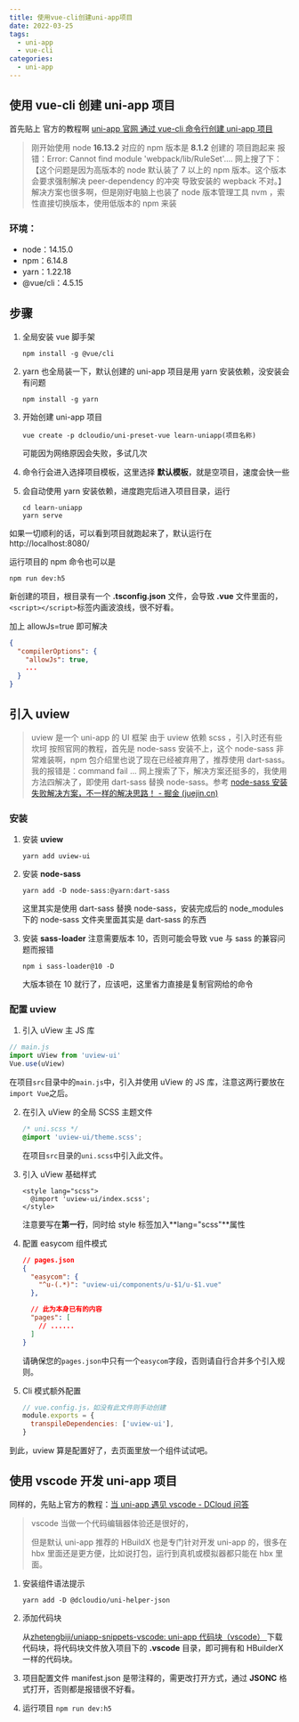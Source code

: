 ```yaml
---
title: 使用vue-cli创建uni-app项目
date: 2022-03-25
tags:
  - uni-app
  - vue-cli
categories:
  - uni-app
---
```


## 使用 vue-cli 创建 uni-app 项目

首先贴上 官方的教程啊 [uni-app 官网 通过 vue-cli 命令行创建 uni-app 项目](https://uniapp.dcloud.io/quickstart.html#_2-通过vue-cli命令行)

> 刚开始使用 node **16.13.2** 对应的 npm 版本是 **8.1.2**
> 创建的 项目跑起来 报错：Error: Cannot find module 'webpack/lib/RuleSet'....
> 网上搜了下：【这个问题是因为高版本的 node 默认装了 7 以上的 npm 版本。这个版本会要求强制解决 peer-dependency 的冲突 导致安装的 wepback 不对。】
> 解决方案也很多啊，但是刚好电脑上也装了 node 版本管理工具 nvm ，索性直接切换版本，使用低版本的 npm 来装

### 环境：

- node：14.15.0
- npm：6.14.8
- yarn：1.22.18
- @vue/cli：4.5.15

## 步骤

1. 全局安装 vue 脚手架

   ```shell
   npm install -g @vue/cli
   ```

2. yarn 也全局装一下，默认创建的 uni-app 项目是用 yarn 安装依赖，没安装会有问题

   ```shell
   npm install -g yarn
   ```

3. 开始创建 uni-app 项目

   ```shell
   vue create -p dcloudio/uni-preset-vue learn-uniapp(项目名称)
   ```

   可能因为网络原因会失败，多试几次

4. 命令行会进入选择项目模板，这里选择 **默认模板**，就是空项目，速度会快一些

5. 会自动使用 yarn 安装依赖，进度跑完后进入项目目录，运行

   ```shell
   cd learn-uniapp
   yarn serve
   ```

如果一切顺利的话，可以看到项目就跑起来了，默认运行在 http://localhost:8080/

运行项目的 npm 命令也可以是

```shell
npm run dev:h5
```

新创建的项目，根目录有一个 **.tsconfig.json** 文件，会导致 **.vue** 文件里面的，`<script></script>`标签内画波浪线，很不好看。

加上 allowJs=true 即可解决

```json
{
  "compilerOptions": {
    "allowJs": true,
    ...
  }
}

```

## 引入 uview

> uview 是一个 uni-app 的 UI 框架
> 由于 uview 依赖 scss ，引入时还有些坎坷
> 按照官网的教程，首先是 node-sass 安装不上，这个 node-sass 非常难装啊，npm 包介绍里也说了现在已经被弃用了，推荐使用 dart-sass。
> 我的报错是：command fail ...
> 网上搜索了下，解决方案还挺多的，我使用方法四解决了，即使用 dart-sass 替换 node-sass。参考 [node-sass 安装失败解决方案，不一样的解决思路！ - 掘金 (juejin.cn)](https://juejin.cn/post/7045881610129899557)

### 安装

1. 安装 **uview**

   ```shell
   yarn add uview-ui
   ```

2. 安装 **node-sass**

   ```shell
   yarn add -D node-sass:@yarn:dart-sass
   ```

   这里其实是使用 dart-sass 替换 node-sass，安装完成后的 node_modules 下的 node-sass 文件夹里面其实是 dart-sass 的东西

3. 安装 **sass-loader** 注意需要版本 10，否则可能会导致 vue 与 sass 的兼容问题而报错

   ```shell
   npm i sass-loader@10 -D
   ```

   大版本锁在 10 就行了，应该吧，这里省力直接是复制官网给的命令

### 配置 uview

1.  引入 uView 主 JS 库

```js
// main.js
import uView from 'uview-ui'
Vue.use(uView)
```

在项目`src`目录中的`main.js`中，引入并使用 uView 的 JS 库，注意这两行要放在`import Vue`之后。

2. 在引入 uView 的全局 SCSS 主题文件

   ```scss
   /* uni.scss */
   @import 'uview-ui/theme.scss';
   ```

   在项目`src`目录的`uni.scss`中引入此文件。

3. 引入 uView 基础样式

   ```vue
   <style lang="scss">
     @import 'uview-ui/index.scss';
   </style>
   ```

   注意要写在**第一行**，同时给 style 标签加入**lang="scss"**属性

4. 配置 easycom 组件模式

   ```json
   // pages.json
   {
     "easycom": {
       "^u-(.*)": "uview-ui/components/u-$1/u-$1.vue"
     },

     // 此为本身已有的内容
     "pages": [
       // ......
     ]
   }
   ```

   请确保您的`pages.json`中只有一个`easycom`字段，否则请自行合并多个引入规则。

5. Cli 模式额外配置

   ```js
   // vue.config.js，如没有此文件则手动创建
   module.exports = {
     transpileDependencies: ['uview-ui'],
   }
   ```

到此，uview 算是配置好了，去页面里放一个组件试试吧。

## 使用 vscode 开发 uni-app 项目

同样的，先贴上官方的教程：[当 uni-app 遇见 vscode - DCloud 问答](https://ask.dcloud.net.cn/article/36286)

> vscode 当做一个代码编辑器体验还是很好的，
>
> 但是默认 uni-app 推荐的 HBuildX 也是专门针对开发 uni-app 的，很多在 hbx 里面还是更方便，比如说打包，运行到真机或模拟器都只能在 hbx 里面。

1. 安装组件语法提示

   ```shell
   yarn add -D @dcloudio/uni-helper-json
   ```

2. 添加代码块

   从[zhetengbiji/uniapp-snippets-vscode: uni-app 代码块（vscode） ](https://github.com/zhetengbiji/uniapp-snippets-vscode)下载代码块，将代码块文件放入项目下的 **.vscode** 目录，即可拥有和 HBuilderX 一样的代码块。

3. 项目配置文件 manifest.json 是带注释的，需更改打开方式，通过 **JSONC** 格式打开，否则都是报错很不好看。

4. 运行项目 `npm run dev:h5`
